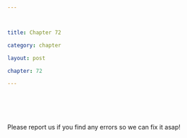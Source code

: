 ```yaml
---



title: Chapter 72

category: chapter

layout: post

chapter: 72 

---
```




<br><br><br><br>
Please report us if you find any errors so we can fix it asap!